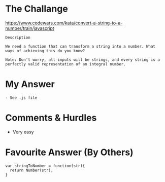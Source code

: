# The Challange

https://www.codewars.com/kata/convert-a-string-to-a-number/train/javascript

```
Description

We need a function that can transform a string into a number. What ways of achieving this do you know?

Note: Don't worry, all inputs will be strings, and every string is a perfectly valid representation of an integral number.
```

# My Answer

```
- See .js file
```

# Comments & Hurdles

- Very easy

# Favourite Answer (By Others)

```
var stringToNumber = function(str){
  return Number(str);
}
```
